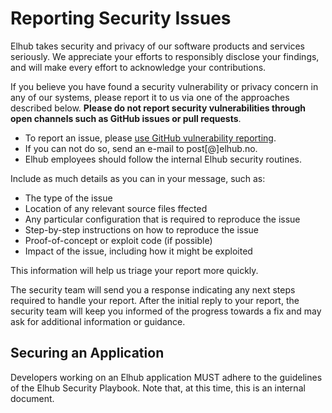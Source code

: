 # Reporting Security Issues

Elhub takes security and privacy of our software products and services seriously. We appreciate your efforts to
responsibly disclose your findings, and will make every effort to acknowledge your contributions.

If you believe you have found a security vulnerability or privacy concern in any of our systems, please report
it to us via one of the approaches described below. **Please do not report security vulnerabilities through
open channels such as GitHub issues or pull requests**.

* To report an issue, please [use GitHub vulnerability reporting](https://github.com/elhub/elhub/security/advisories/new).
* If you can not do so, send an e-mail to post[@]elhub.no.
* Elhub employees should follow the internal Elhub security routines.

Include as much details as you can in your message, such as:

* The type of the issue
* Location of any relevant source files ffected
* Any particular configuration that is required to reproduce the issue
* Step-by-step instructions on how to reproduce the issue
* Proof-of-concept or exploit code (if possible)
* Impact of the issue, including how it might be exploited

This information will help us triage your report more quickly.

The security team will send you a response indicating any next steps required to handle your report. After the initial
reply to your report, the security team will keep you informed of the progress towards a fix and may ask for additional
information or guidance.

## Securing an Application

Developers working on an Elhub application MUST adhere to the guidelines of the Elhub Security Playbook. Note that,
at this time, this is an internal document.
